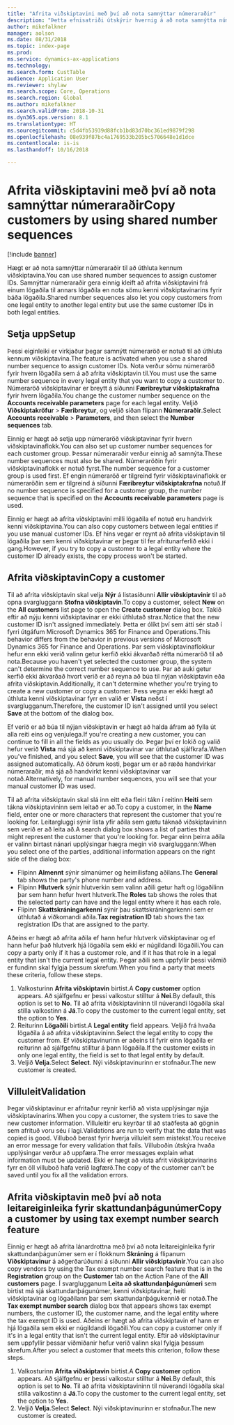 ```yaml
---
title: "Afrita viðskiptavini með því að nota samnýttar númeraraðir"
description: "Þetta efnisatriði útskýrir hvernig á að nota samnýtta númeraröð til að afrita viðskiptavin á annan lögaðila en halda sama kenni viðskiptavinar."
author: mikefalkner
manager: aolson
ms.date: 08/31/2018
ms.topic: index-page
ms.prod: 
ms.service: dynamics-ax-applications
ms.technology: 
ms.search.form: CustTable
audience: Application User
ms.reviewer: shylaw
ms.search.scope: Core, Operations
ms.search.region: Global
ms.author: mikefalkner
ms.search.validFrom: 2018-10-31
ms.dyn365.ops.version: 8.1
ms.translationtype: HT
ms.sourcegitcommit: c5d4fb53939d88fcb1bd83d70bc361ed9879f298
ms.openlocfilehash: 08e939f87bc4a1769533b205bc5706648e1d1dce
ms.contentlocale: is-is
ms.lasthandoff: 10/16/2018

---
```


# <a name="copy-customers-by-using-shared-number-sequences"></a><span data-ttu-id="7e76f-103">Afrita viðskiptavini með því að nota samnýttar númeraraðir</span><span class="sxs-lookup"><span data-stu-id="7e76f-103">Copy customers by using shared number sequences</span></span>

[!include [banner](../includes/banner.md)]

<span data-ttu-id="7e76f-104">Hægt er að nota samnýttar númeraraðir til að úthluta kennum viðskiptavina.</span><span class="sxs-lookup"><span data-stu-id="7e76f-104">You can use shared number sequences to assign customer IDs.</span></span> <span data-ttu-id="7e76f-105">Samnýttar númeraraðir gera einnig kleift að afrita viðskiptavini frá einum lögaðila til annars lögaðila en nota sömu kenni viðskiptavinarins fyrir báða lögaðila.</span><span class="sxs-lookup"><span data-stu-id="7e76f-105">Shared number sequences also let you copy customers from one legal entity to another legal entity but use the same customer IDs in both legal entities.</span></span>

## <a name="setup"></a><span data-ttu-id="7e76f-106">Setja upp</span><span class="sxs-lookup"><span data-stu-id="7e76f-106">Setup</span></span>

<span data-ttu-id="7e76f-107">Þessi eiginleiki er virkjaður þegar samnýtt númeraröð er notuð til að úthluta kennum viðskiptavina.</span><span class="sxs-lookup"><span data-stu-id="7e76f-107">The feature is activated when you use a shared number sequence to assign customer IDs.</span></span> <span data-ttu-id="7e76f-108">Nota verður sömu númeraröð fyrir hvern lögaðila sem á að afrita viðskiptavin til.</span><span class="sxs-lookup"><span data-stu-id="7e76f-108">You must use the same number sequence in every legal entity that you want to copy a customer to.</span></span> <span data-ttu-id="7e76f-109">Númeraröð viðskiptavinar er breytt á síðunni **Færibreytur viðskiptakrafna** fyrir hvern lögaðila.</span><span class="sxs-lookup"><span data-stu-id="7e76f-109">You change the customer number sequence on the **Accounts receivable parameters** page for each legal entity.</span></span> <span data-ttu-id="7e76f-110">Veljið **Viðskiptakröfur** \> **Færibreytur**, og veljið síðan flipann **Númeraraðir**.</span><span class="sxs-lookup"><span data-stu-id="7e76f-110">Select **Accounts receivable** \> **Parameters**, and then select the **Number sequences** tab.</span></span>

<span data-ttu-id="7e76f-111">Einnig er hægt að setja upp númeraröð viðskiptavinar fyrir hvern viðskiptavinaflokk.</span><span class="sxs-lookup"><span data-stu-id="7e76f-111">You can also set up customer number sequences for each customer group.</span></span> <span data-ttu-id="7e76f-112">Þessar númeraraðir verður einnig að samnýta.</span><span class="sxs-lookup"><span data-stu-id="7e76f-112">These number sequences must also be shared.</span></span> <span data-ttu-id="7e76f-113">Númeraröðin fyrir viðskiptavinaflokk er notuð fyrst.</span><span class="sxs-lookup"><span data-stu-id="7e76f-113">The number sequence for a customer group is used first.</span></span> <span data-ttu-id="7e76f-114">Ef engin númeraröð er tilgreind fyrir viðskiptavinaflokk er númeraröðin sem er tilgreind á síðunni **Færibreytur viðskiptakrafna** notuð.</span><span class="sxs-lookup"><span data-stu-id="7e76f-114">If no number sequence is specified for a customer group, the number sequence that is specified on the **Accounts receivable parameters** page is used.</span></span>

<span data-ttu-id="7e76f-115">Einnig er hægt að afrita viðskiptavini milli lögaðila ef notuð eru handvirk kenni viðskiptavina.</span><span class="sxs-lookup"><span data-stu-id="7e76f-115">You can also copy customers between legal entities if you use manual customer IDs.</span></span> <span data-ttu-id="7e76f-116">Ef hins vegar er reynt að afrita viðskiptavin til lögaðila þar sem kenni viðskiptavinar er þegar til fer afritunarferlið ekki í gang.</span><span class="sxs-lookup"><span data-stu-id="7e76f-116">However, if you try to copy a customer to a legal entity where the customer ID already exists, the copy process won't be started.</span></span>

## <a name="copy-a-customer"></a><span data-ttu-id="7e76f-117">Afrita viðskiptavin</span><span class="sxs-lookup"><span data-stu-id="7e76f-117">Copy a customer</span></span>

<span data-ttu-id="7e76f-118">Til að afrita viðskiptavin skal velja **Nýr** á listasíðunni **Allir viðskiptavinir** til að opna svargluggann **Stofna viðskiptavin**.</span><span class="sxs-lookup"><span data-stu-id="7e76f-118">To copy a customer, select **New** on the **All customers** list page to open the **Create customer** dialog box.</span></span> <span data-ttu-id="7e76f-119">Takið eftir að nýju kenni viðskiptavinar er ekki úthlutað strax.</span><span class="sxs-lookup"><span data-stu-id="7e76f-119">Notice that the new customer ID isn't assigned immediately.</span></span> <span data-ttu-id="7e76f-120">Þetta er ólíkt því sem átti sér stað í fyrri útgáfum Microsoft Dynamics 365 for Finance and Operations.</span><span class="sxs-lookup"><span data-stu-id="7e76f-120">This behavior differs from the behavior in previous versions of Microsoft Dynamics 365 for Finance and Operations.</span></span> <span data-ttu-id="7e76f-121">Þar sem viðskiptavinaflokkur hefur enn ekki verið valinn getur kerfið ekki ákvarðað rétta númeraröð til að nota.</span><span class="sxs-lookup"><span data-stu-id="7e76f-121">Because you haven't yet selected the customer group, the system can't determine the correct number sequence to use.</span></span> <span data-ttu-id="7e76f-122">Þar að auki getur kerfið ekki ákvarðað hvort verið er að reyna að búa til nýjan viðskiptavin eða afrita viðskiptavin.</span><span class="sxs-lookup"><span data-stu-id="7e76f-122">Additionally, it can't determine whether you're trying to create a new customer or copy a customer.</span></span> <span data-ttu-id="7e76f-123">Þess vegna er ekki hægt að úthluta kenni viðskiptavinar fyrr en valið er **Vista** neðst í svarglugganum.</span><span class="sxs-lookup"><span data-stu-id="7e76f-123">Therefore, the customer ID isn't assigned until you select **Save** at the bottom of the dialog box.</span></span>

<span data-ttu-id="7e76f-124">Ef verið er að búa til nýjan viðskiptavin er hægt að halda áfram að fylla út alla reiti eins og venjulega.</span><span class="sxs-lookup"><span data-stu-id="7e76f-124">If you're creating a new customer, you can continue to fill in all the fields as you usually do.</span></span> <span data-ttu-id="7e76f-125">Þegar því er lokið og valið hefur verið **Vista** má sjá að kenni viðskiptavinar var úthlutað sjálfkrafa.</span><span class="sxs-lookup"><span data-stu-id="7e76f-125">When you've finished, and you select **Save**, you will see that the customer ID was assigned automatically.</span></span> <span data-ttu-id="7e76f-126">Að öðrum kosti, þegar um er að ræða handvirkar númeraraðir, má sjá að handvirkt kenni viðskiptavinar var notað.</span><span class="sxs-lookup"><span data-stu-id="7e76f-126">Alternatively, for manual number sequences, you will see that your manual customer ID was used.</span></span>

<span data-ttu-id="7e76f-127">Til að afrita viðskiptavin skal slá inn eitt eða fleiri tákn í reitinn **Heiti** sem tákna viðskiptavininn sem leitað er að.</span><span class="sxs-lookup"><span data-stu-id="7e76f-127">To copy a customer, in the **Name** field, enter one or more characters that represent the customer that you're looking for.</span></span> <span data-ttu-id="7e76f-128">Leitargluggi sýnir lista yfir aðila sem gætu táknað viðskiptavininn sem verið er að leita að.</span><span class="sxs-lookup"><span data-stu-id="7e76f-128">A search dialog box shows a list of parties that might represent the customer that you're looking for.</span></span> <span data-ttu-id="7e76f-129">Þegar einn þeirra aðila er valinn birtast nánari upplýsingar hægra megin við svargluggann:</span><span class="sxs-lookup"><span data-stu-id="7e76f-129">When you select one of the parties, additional information appears on the right side of the dialog box:</span></span>

- <span data-ttu-id="7e76f-130">Flipinn **Almennt** sýnir símanúmer og heimilisfang aðilans.</span><span class="sxs-lookup"><span data-stu-id="7e76f-130">The **General** tab shows the party's phone number and address.</span></span>
- <span data-ttu-id="7e76f-131">Flipinn **Hlutverk** sýnir hlutverkin sem valinn aðili getur haft og lögaðilinn þar sem hann hefur hvert hlutverk.</span><span class="sxs-lookup"><span data-stu-id="7e76f-131">The **Roles** tab shows the roles that the selected party can have and the legal entity where it has each role.</span></span>
- <span data-ttu-id="7e76f-132">Flipinn **Skattskráningarkenni** sýnir þau skattskráningarkenni sem er úthlutað á viðkomandi aðila.</span><span class="sxs-lookup"><span data-stu-id="7e76f-132">**Tax registration ID** tab shows the tax registration IDs that are assigned to the party.</span></span>

<span data-ttu-id="7e76f-133">Aðeins er hægt að afrita aðila ef hann hefur hlutverk viðskiptavinar og ef hann hefur það hlutverk hjá lögaðila sem ekki er núgildandi lögaðili.</span><span class="sxs-lookup"><span data-stu-id="7e76f-133">You can copy a party only if it has a customer role, and if it has that role in a legal entity that isn't the current legal entity.</span></span> <span data-ttu-id="7e76f-134">Þegar aðili sem uppfyllir þessi viðmið er fundinn skal fylgja þessum skrefum.</span><span class="sxs-lookup"><span data-stu-id="7e76f-134">When you find a party that meets these criteria, follow these steps.</span></span>

1. <span data-ttu-id="7e76f-135">Valkosturinn **Afrita viðskiptavin** birtist.</span><span class="sxs-lookup"><span data-stu-id="7e76f-135">A **Copy customer** option appears.</span></span> <span data-ttu-id="7e76f-136">Að sjálfgefnu er þessi valkostur stilltur á **Nei**.</span><span class="sxs-lookup"><span data-stu-id="7e76f-136">By default, this option is set to **No**.</span></span> <span data-ttu-id="7e76f-137">Til að afrita viðskiptavininn til núverandi lögaðila skal stilla valkostinn á **Já**.</span><span class="sxs-lookup"><span data-stu-id="7e76f-137">To copy the customer to the current legal entity, set the option to **Yes**.</span></span> 
2. <span data-ttu-id="7e76f-138">Reiturinn **Lögaðili** birtist.</span><span class="sxs-lookup"><span data-stu-id="7e76f-138">A **Legal entity** field appears.</span></span> <span data-ttu-id="7e76f-139">Veljið frá hvaða lögaðila á að afrita viðskiptavininn.</span><span class="sxs-lookup"><span data-stu-id="7e76f-139">Select the legal entity to copy the customer from.</span></span> <span data-ttu-id="7e76f-140">Ef viðskiptavinurinn er aðeins til fyrir einn lögaðila er reiturinn að sjálfgefnu stilltur á þann lögaðila.</span><span class="sxs-lookup"><span data-stu-id="7e76f-140">If the customer exists in only one legal entity, the field is set to that legal entity by default.</span></span>
3. <span data-ttu-id="7e76f-141">Veljið **Velja**.</span><span class="sxs-lookup"><span data-stu-id="7e76f-141">Select **Select**.</span></span> <span data-ttu-id="7e76f-142">Nýi viðskiptavinurinn er stofnaður.</span><span class="sxs-lookup"><span data-stu-id="7e76f-142">The new customer is created.</span></span>

## <a name="validation"></a><span data-ttu-id="7e76f-143">Villuleit</span><span class="sxs-lookup"><span data-stu-id="7e76f-143">Validation</span></span>

<span data-ttu-id="7e76f-144">Þegar viðskiptavinur er afritaður reynir kerfið að vista upplýsingar nýja viðskiptavinarins.</span><span class="sxs-lookup"><span data-stu-id="7e76f-144">When you copy a customer, the system tries to save the new customer information.</span></span> <span data-ttu-id="7e76f-145">Villuleitir eru keyrðar til að staðfesta að gögnin sem afrituð voru séu í lagi.</span><span class="sxs-lookup"><span data-stu-id="7e76f-145">Validations are run to verify that the data that was copied is good.</span></span> <span data-ttu-id="7e76f-146">Villuboð berast fyrir hverja villuleit sem mistekst.</span><span class="sxs-lookup"><span data-stu-id="7e76f-146">You receive an error message for every validation that fails.</span></span> <span data-ttu-id="7e76f-147">Villuboðin útskýra hvaða upplýsingar verður að uppfæra.</span><span class="sxs-lookup"><span data-stu-id="7e76f-147">The error messages explain what information must be updated.</span></span> <span data-ttu-id="7e76f-148">Ekki er hægt að vista afrit viðskiptavinarins fyrr en öll villuboð hafa verið lagfærð.</span><span class="sxs-lookup"><span data-stu-id="7e76f-148">The copy of the customer can't be saved until you fix all the validation errors.</span></span>

## <a name="copy-a-customer-by-using-tax-exempt-number-search-feature"></a><span data-ttu-id="7e76f-149">Afrita viðskiptavin með því að nota leitareiginleika fyrir skattundanþágunúmer</span><span class="sxs-lookup"><span data-stu-id="7e76f-149">Copy a customer by using tax exempt number search feature</span></span>

<span data-ttu-id="7e76f-150">Einnig er hægt að afrita lánardrottna með því að nota leitareiginleika fyrir skattundanþágunúmer sem er í flokknum **Skráning** á flipanum **Viðskiptavinur** á aðgerðarúðunni á síðunni **Allir viðskiptavinir**.</span><span class="sxs-lookup"><span data-stu-id="7e76f-150">You can also copy vendors by using the Tax exempt number search feature that is in the **Registration** group on the **Customer** tab on the Action Pane of the **All customers** page.</span></span> <span data-ttu-id="7e76f-151">Í svarglugganum **Leita að skattundanþágunúmeri** sem birtist má sjá skattundanþágunúmer, kenni viðskiptavinar, heiti viðskiptavinar og lögaðilann þar sem skattundanþágukennið er notað.</span><span class="sxs-lookup"><span data-stu-id="7e76f-151">The **Tax exempt number search** dialog box that appears shows tax exempt numbers, the customer ID, the customer name, and the legal entity where the tax exempt ID is used.</span></span> <span data-ttu-id="7e76f-152">Aðeins er hægt að afrita viðskiptavin ef hann er hjá lögaðila sem ekki er núgildandi lögaðili.</span><span class="sxs-lookup"><span data-stu-id="7e76f-152">You can copy a customer only if it's in a legal entity that isn't the current legal entity.</span></span> <span data-ttu-id="7e76f-153">Eftir að viðskiptavinur sem uppfyllir þessar viðmiðanir hefur verið valinn skal fylgja þessum skrefum.</span><span class="sxs-lookup"><span data-stu-id="7e76f-153">After you select a customer that meets this criterion, follow these steps.</span></span>

1. <span data-ttu-id="7e76f-154">Valkosturinn **Afrita viðskiptavin** birtist.</span><span class="sxs-lookup"><span data-stu-id="7e76f-154">A **Copy customer** option appears.</span></span> <span data-ttu-id="7e76f-155">Að sjálfgefnu er þessi valkostur stilltur á **Nei**.</span><span class="sxs-lookup"><span data-stu-id="7e76f-155">By default, this option is set to **No**.</span></span> <span data-ttu-id="7e76f-156">Til að afrita viðskiptavininn til núverandi lögaðila skal stilla valkostinn á **Já**.</span><span class="sxs-lookup"><span data-stu-id="7e76f-156">To copy the customer to the current legal entity, set the option to **Yes**.</span></span> 
2. <span data-ttu-id="7e76f-157">Veljið **Velja**.</span><span class="sxs-lookup"><span data-stu-id="7e76f-157">Select **Select**.</span></span> <span data-ttu-id="7e76f-158">Nýi viðskiptavinurinn er stofnaður.</span><span class="sxs-lookup"><span data-stu-id="7e76f-158">The new customer is created.</span></span>

